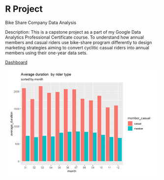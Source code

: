 # R Project
Bike Share Company Data Analysis

Description: This is a capstone project as a part of my Google Data Analytics Professional Certificate course. 
To understand how annual members and casual riders use bike-share program differently to design marketing strategies aiming to convert cyclitic casual riders into annual members using their one-year data sets.

[Dashboard](https://rawcdn.githack.com/surabhichandran/RProject/967f1cb1b594a98fc1027a7c7c126045ad6b6a6d/case-study.html)

![alt text](Dashboard1.png?raw=true)
